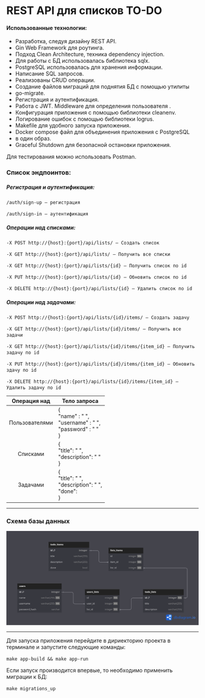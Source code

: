 # REST API для списков TO-DO 
    
#### Использованные технологии:
* Разработка, следуя дизайну REST API.
* Gin Web Framework для роутинга.
* Подход Clean Architecture, техника dependency injection.
* Для работы с БД использовалась библиотека sqlx.
* PostgreSQL использовалась для хранения информации.
* Написание SQL запросов.
* Реализованы CRUD операции.
* Создание файлов миграций для поднятия БД с помощью утилиты
* go-migrate.
* Регистрация и аутентификация.
* Работа с JWT. Middleware для определения пользователя .
* Конфигурация приложения с помощью библиотеки cleanenv.
* Логирование ошибок с помощью библиотеки logrus.
* Makefile для удобного запуска приложения.
* Docker compose файл для объединения приложения с PostgreSQL
* в один образ.
* Graceful Shutdown для безопасной остановки приложения.

Для тестирования можно использовать Postman.

### Список эндпоинтов:
##### Регистрация и аутентификация:
```
/auth/sign-up — регистрация
```
```
/auth/sign-in — аутентификация
```
##### Операции над списками:
```
-X POST http://{host}:{port}/api/lists/ — Создать список
```
```
-X GET http://{host}:{port}/api/lists/ — Получить все списки
```
```
-X GET http://{host}:{port}/api/lists/{id} — Получить список по id
```
```
-X PUT http://{host}:{port}/api/lists/{id} — Обновить список по id
```
```
-X DELETE http://{host}:{port}/api/lists/{id} — Удалить список по id
```
##### Операции над задачами:
```
-X POST http://{host}:{port}/api/lists/{id}/items/ — Создать задачу
```
```
-X GET http://{host}:{port}/api/lists/{id}/items/ — Получить все задачи
```
```
-X GET http://{host}:{port}/api/lists/{id}/items/{item_id} — Получить задачу по id
```
```
-X PUT http://{host}:{port}/api/lists/{id}/items/{item_id} — Обновить здачу по id
```
```
-X DELETE http://{host}:{port}/api/lists/{id}/items/{item_id} — Удалить задачу по id
```

<table>
    <thead>
        <tr>
            <th>Операция над</th>
            <th>Тело запроса</th>
        </tr>
    </thead>
    <tbody>
        <tr>
            <td rowspan=1 align="center">Пользователями</td>
            <td rowspan=1 align="left">{</br>
                                            "name" : " ", </br>
                                            "username" : " ", 
                                            </br>
                                            "password" : " "</br>
                                        }</td>
        </tr>
        <tr>
            <td align="center">Списками</td>
            <td align="left">{</br>
                                "title": " ",</br>
                                "description": " "</br>
                            }</td>
        </tr>
        <tr>
            <td rowspan=1 align="center">Задачами</td>
            <td align="left">{</br>
                                "title": " ",</br>
                                "description": " ",</br>
                                "done": </br>
                            }</td>
        </tr>
    </tbody>
</table>

---
### Схема базы данных
![REST API TODO DataBase Schema](docs/TODO.png)  

---
Для запуска приложения перейдите в дириекторию проекта в терминале и запустите следующие команды:
```
make app-build && make app-run
```

Если запуск производится впервые, то необходимо применить миграции к БД:
```
make migrations_up
```